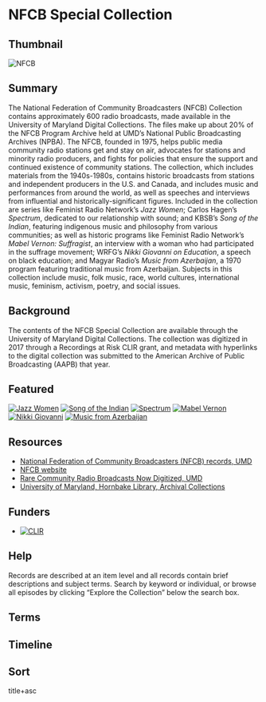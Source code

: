 # NFCB Special Collection

## Thumbnail

![NFCB](https://s3.amazonaws.com/americanarchive.org/special-collections/NFCB.jpg "NFCB")

## Summary

The National Federation of Community Broadcasters (NFCB) Collection contains approximately 600 radio broadcasts, made available in the University of Maryland Digital Collections. The files make up about 20% of the NFCB Program Archive held at UMD’s National Public Broadcasting Archives (NPBA). The NFCB, founded in 1975, helps public media community radio stations get and stay on air, advocates for stations and minority radio producers, and fights for policies that ensure the support and continued existence of community stations. The collection, which includes materials from the 1940s-1980s, contains historic broadcasts from stations and independent producers in the U.S. and Canada, and includes music and performances from around the world, as well as speeches and interviews from influential and historically-significant figures. Included in the collection are series like Feminist Radio Network’s <em>Jazz Women</em>; Carlos Hagen’s <em>Spectrum</em>, dedicated to our relationship with sound; and KBSB’s <em>Song of the Indian</em>, featuring indigenous music and philosophy from various communities; as well as historic programs like Feminist Radio Network’s <em>Mabel Vernon: Suffragist</em>, an interview with a woman who had participated in the suffrage movement; WRFG’s <em>Nikki Giovanni on Education</em>, a speech on black education; and Magyar Radio’s <em>Music from Azerbaijan</em>, a 1970 program featuring traditional music from Azerbaijan. Subjects in this collection include music, folk music, race, world cultures, international music, feminism, activism, poetry, and social issues. 

## Background

The contents of the NFCB Special Collection are available through the University of Maryland Digital Collections. The collection was digitized in 2017 through a Recordings at Risk CLIR grant, and metadata with hyperlinks to the digital collection was submitted to the American Archive of Public Broadcasting (AAPB) that year. 

## Featured 

[![Jazz Women]( https://s3.amazonaws.com/americanarchive.org/special-collections/aapb_tile.png)](/catalog/cpb-aacip_500-ww76t0j53j)
[![Song of the Indian]( https://s3.amazonaws.com/americanarchive.org/special-collections/aapb_tile.png)](/catalog/cpb-aacip_500-k06ww7804w)
[![Spectrum]( https://s3.amazonaws.com/americanarchive.org/special-collections/aapb_tile.png)](/catalog/cpb-aacip_500-1z41r6nx54)
[![Mabel Vernon]( https://s3.amazonaws.com/americanarchive.org/special-collections/aapb_tile.png)](/catalog/cpb-aacip_500-v97zk56r0j)
[![Nikki Giovanni]( https://s3.amazonaws.com/americanarchive.org/special-collections/aapb_tile.png)](/catalog/cpb-aacip_500-pz51g0k238)
[![Music from Azerbaijan]( https://s3.amazonaws.com/americanarchive.org/special-collections/aapb_tile.png)](/catalog/cpb-aacip_500-wp9t14vv4p)

## Resources

- [National Federation of Community Broadcasters (NFCB) records, UMD](http://hdl.handle.net/1903.1/1596)
- [NFCB website](https://nfcb.org/)
- [Rare Community Radio Broadcasts Now Digitized, UMD](https://hornbakelibrary.wordpress.com/2018/09/20/rare-community-radio-broadcasts-now-digitized/)
- [University of Maryland, Hornbake Library, Archival Collections](https://archives.lib.umd.edu/)

## Funders

- [![CLIR](https://s3.amazonaws.com/americanarchive.org/org-logos/clir_logo.png "CLIR Logo")](https://www.clir.org/)

## Help

Records are described at an item level and all records contain brief descriptions and subject terms. Search by keyword or individual, or browse all episodes by clicking “Explore the Collection” below the search box. 

## Terms

## Timeline

## Sort
title+asc
